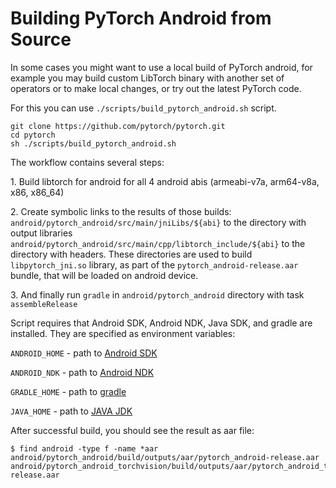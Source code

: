 # Building PyTorch Android from Source

In some cases you might want to use a local build of PyTorch android, for example you may build custom LibTorch binary with another set of operators or to make local changes, or try out the latest PyTorch code.

For this you can use `./scripts/build_pytorch_android.sh` script.
```
git clone https://github.com/pytorch/pytorch.git
cd pytorch
sh ./scripts/build_pytorch_android.sh
```

The workflow contains several steps:

1\. Build libtorch for android for all 4 android abis (armeabi-v7a, arm64-v8a, x86, x86_64)

2\. Create symbolic links to the results of those builds:
`android/pytorch_android/src/main/jniLibs/${abi}` to the directory with output libraries
`android/pytorch_android/src/main/cpp/libtorch_include/${abi}` to the directory with headers. These directories are used to build `libpytorch_jni.so` library, as part of the `pytorch_android-release.aar` bundle, that will be loaded on android device.

3\. And finally run `gradle` in `android/pytorch_android` directory with task `assembleRelease`

Script requires that Android SDK, Android NDK, Java SDK, and gradle are installed.
They are specified as environment variables:

`ANDROID_HOME` - path to [Android SDK](https://developer.android.com/studio/command-line/sdkmanager.html)

`ANDROID_NDK` - path to [Android NDK](https://developer.android.com/studio/projects/install-ndk)

`GRADLE_HOME` - path to [gradle](https://gradle.org/releases/)

`JAVA_HOME` - path to [JAVA JDK](https://www.oracle.com/java/technologies/javase-downloads.html#javasejdk)


After successful build, you should see the result as aar file:

```
$ find android -type f -name *aar
android/pytorch_android/build/outputs/aar/pytorch_android-release.aar
android/pytorch_android_torchvision/build/outputs/aar/pytorch_android_torchvision-release.aar
```
